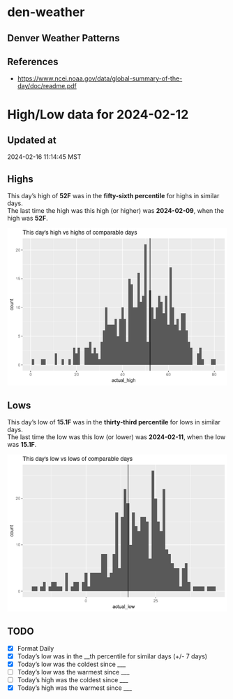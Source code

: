 # den-weather


## Denver Weather Patterns

## References

- <https://www.ncei.noaa.gov/data/global-summary-of-the-day/doc/readme.pdf>

# High/Low data for 2024-02-12

## Updated at

2024-02-16 11:14:45 MST

## Highs

This day’s high of **52F** was in the **fifty-sixth percentile** for
highs in similar days.  
The last time the high was this high (or higher) was **2024-02-09**,
when the high was **52F**.

![](readme_files/figure-commonmark/unnamed-chunk-4-1.png)

## Lows

This day’s low of **15.1F** was in the **thirty-third percentile** for
lows in similar days.  
The last time the low was this low (or lower) was **2024-02-11**, when
the low was **15.1F**.

![](readme_files/figure-commonmark/unnamed-chunk-6-1.png)

## TODO

- [x] Format Daily
- [x] Today’s low was in the \_\_th percentile for similar days (+/- 7
  days)
- [x] Today’s low was the coldest since \_\_\_
- [ ] Today’s low was the warmest since \_\_\_
- [ ] Today’s high was the coldest since \_\_\_
- [x] Today’s high was the warmest since \_\_\_
